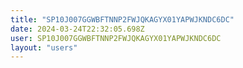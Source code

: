 ```yaml
---
title: "SP10J007GGWBFTNNP2FWJQKAGYX01YAPWJKNDC6DC"
date: 2024-03-24T22:32:05.698Z
user: SP10J007GGWBFTNNP2FWJQKAGYX01YAPWJKNDC6DC
layout: "users"
---
```

    